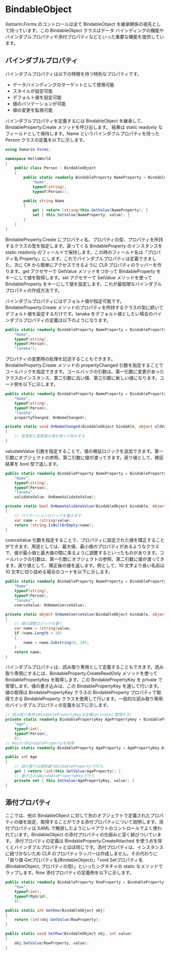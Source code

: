 # BindableObject

Xamarin.Forms のコントロールは全て BindableObject を継承関係の祖先として持っています。この BindableObject クラスはデータ バインディングの機能やバインダブルプロパティや添付プロパティなどといった重要な機能を提供しています。

## バインダブルプロパティ

バインダブルプロパティは以下の特徴を持つ特別なプロパティです。

- データバインディングのターゲットとして使用可能
- スタイルが設定可能
- デフォルト値を設定可能
- 値のバリデーションが可能
- 値の変更を監視可能

バインダブルプロパティを定義するには BindableObject を継承して、 BindableProperty.Create メソッドを呼び出します。
結果は static readonly なフィールドとして保持します。Name というバインダブルプロパティを持った Person クラスの定義を以下に示します。

```cs
using Xamarin.Forms;

namespace HelloWorld
{
    public class Person : BindableObject
    {
        public static readonly BindableProperty NameProperty = BindableProperty.Create(
            "Name",
            typeof(string),
            typeof(Person));

        public string Name
        {
            get { return (string)this.GetValue(NameProperty); }
            set { this.SetValue(NameProperty, value); }
        }
    }
}
```

BindableProperty.Create にプロパティ名、プロパティの型、プロパティを所持するクラスの型を指定します。戻ってくる BindableProperty のインスタンスを static readonly のフィールドで保持します。この時のフィールド名は「プロパティ名 Property」にします。これでバインダブルプロパティは定義できました。次に C# から簡単にアクセスできるように CLR プロパティのラッパーを作ります。get アクセサーで GetValue メソッドをつかって BindableProperty をキーにして値を取得します。set アクセサーで SetValue メソッドを使って BindableProperty をキーにして値を設定します。これが最低限なバインダブルプロパティの作成方法です。

バインダブルプロパティにはデフォルト値が指定可能です。BindableProperty.Create メソッドのプロパティを所持するクラスの型に続いてデフォルト値を設定するだけです。tanaka をデフォルト値としたい場合のバインダブルプロパティの定義は以下のようになります。

```cs
public static readonly BindableProperty NameProperty = BindableProperty.Create(
    "Name",
    typeof(string),
    typeof(Person),
    "tanaka");
```

プロパティの変更時の処理を記述することもできます。BindableProperty.Create メソッドの propertyChanged 引数を指定することでコールバックを指定できます。コールバックの引数は、第一引数に変更があったクラスのインスタンス、第二引数に古い値、第三引数に新しい値になります。コード例を以下に示します。

```cs
public static readonly BindableProperty NameProperty = BindableProperty.Create(
    "Name",
    typeof(string),
    typeof(Person),
    "tanaka",
    propertyChanged: OnNameChanged);

private static void OnNameChanged(BindableObject bindable, object oldValue, object newValue)
{
    // 変更前と変更後の値を使って何かする
}
```

valudateValue 引数を指定することで、値の検証ロジックを追加できます。第一引数にオブジェクトの参照、第二引数に値が渡ってきます。戻り値として、検証結果を bool 型で返します。

```cs
public static readonly BindableProperty NameProperty = BindableProperty.Create(
    "Name",
    typeof(string),
    typeof(Person),
    "tanaka",
    validateValue: OnNameValidateValue);

private static bool OnNameValidateValue(BindableObject bindable, object value)
{
    // バリデーションロジックを書きます
    var name = (string)value;
    return !string.IsNullOrEmpty(name);
}
```

coerceValue 引数を指定することで、プロパティに設定された値を矯正することができます。用途としては、最大値、最小値のプロパティがあるようなクラスで、値が最小値と最大値の間に来るように調整するといったものがあります。コールバックの引数は、第一引数にオブジェクトの参照、第二引数に値が渡ってきます。戻り値として、矯正後の値を返します。例として、10 文字より長い名前は 10 文字に切り詰める場合のコードを以下に示します。

```cs
public static readonly BindableProperty NameProperty = BindableProperty.Create(
    "Name",
    typeof(string),
    typeof(Person),
    "tanaka",
    coerceValue: OnNameCoerceValue);

private static object OnNameCoerceValue(BindableObject bindable, object value)
{
    // 値の調整ロジックを書く
    var name = (string)value;
    if (name.Length > 10)
    {
        name = name.Substring(0, 10);
    }
    return name;
}
```

バインダブルプロパティは、読み取り専用として定義することもできます。読み取り専用にするには、BindableProperty.CreateReadOnly メソッドを使って BindablePropertyKey を取得します。この BindablePropertyKey を private で管理します。値の書き込みは、この BindablePropertyKey を通して行います。値の取得は BindablePropertyKey クラスの BindableProperty プロパティで取得できる BindableProperty クラスを使用して行います。一般的な読み取り専用のバインダブルプロパティの定義を以下に示します。

```cs
// 読み取り専用のBindablePropertyKeyを定義(privateに管理する)
private static readonly BindablePropertyKey AgePropertyKey = BindableProperty.CreateReadOnly(
    "Age",
    typeof(int),
    typeof(Person),
    0);
// KeyからBindablePropertyを取得
public static readonly BindableProperty AgeProperty = AgePropertyKey.BindableProperty;

public int Age
{
    // 読み取りは通常通りBindablePropertyで行う。
    get { return (int)this.GetValue(AgeProperty); }
    // 書き込みはBindablePropertyKeyで行う
    private set { this.SetValue(AgePropertyKey, value); }
}
```

## 添付プロパティ

ここでは、他の BindableObject に対して別のオブジェクトで定義されたプロパティの値を設定、取得することができる添付プロパティについて説明します。添付プロパティは XAML で解説したようにレイアウトのコントロールでよく使われています。BindableObject の添付プロパティの仕組みと深く結びついています。
添付プロパティの定義は BindableProperty.CreateAttached を使う点を除くとバインダブルプロパティとほぼ同じです。添付プロパティは、インスタンスに紐づかないため CLR のプロパティラッパーは作成しません。その代わりに「戻り値 Getプロパティ名(BindableObject)」「void Setプロパティ名(BindableObject, プロパティの型)」といったシグネチャの static なメソッドでラップします。Row 添付プロパティの定義例を以下に示します。

```cs
public static readonly BindableProperty RowProperty = BindableProperty.CreateAttached(
    "Row",
    typeof(int),
    typeof(MyGrid),
    0);

public static int GetRow(BindableObject obj)
{
    return (int)obj.GetValue(RowProperty);
}

public static void SetRow(BindableObject obj, int value)
{
    obj.SetValue(RowProperty, value);
}
```

